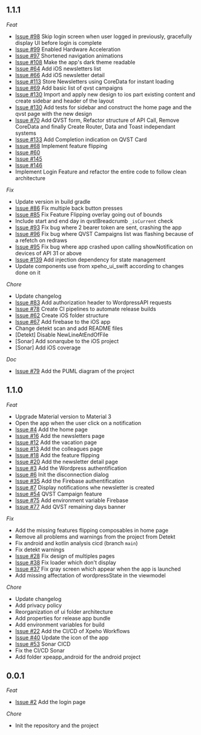 ## 1.1.1

_Feat_

- [Issue #98](https://github.com/XPEHO/XpeApp/issues/98) Skip login screen when user logged in previously, gracefully display UI before login is complete
- [Issue #99](https://github.com/XPEHO/XpeApp/issues/99) Enabled Hardware Acceleration
- [Issue #97](https://github.com/XPEHO/XpeApp/issues/97) Shortened navigation animations
- [Issue #108](https://github.com/XPEHO/XpeApp/issues/108) Make the app's dark theme readable
- [Issue #64](https://github.com/XPEHO/XpeApp/issues/64) Add iOS newsletters list
- [Issue #66](https://github.com/XPEHO/XpeApp/issues/66) Add iOS newsletter detail
- [Issue #113](https://github.com/XPEHO/XpeApp/issues/113) Store Newsletters using CoreData for instant loading
- [Issue #69](https://github.com/XPEHO/XpeApp/issues/69) Add basic list of qvst campaigns
- [Issue #130](https://github.com/XPEHO/XpeApp/issues/130) Import and apply new design to ios part existing content and create sidebar and header of the layout
- [Issue #130](https://github.com/XPEHO/XpeApp/issues/130) Add tests for sidebar and construct the home page and the qvst page with the new design
- [Issue #70](https://github.com/XPEHO/XpeApp/issues/70) Add QVST form, Refactor structure of API Call, Remove CoreData and finally Create Router, Data and Toast independant systems
- [Issue #133](https://github.com/XPEHO/XpeApp/issues/133) Add Completion indication on QVST Card
- [Issue #68](https://github.com/XPEHO/XpeApp/issues/68) Implement feature flipping
- [Issue #60](https://github.com/XPEHO/XpeApp/issues/60)
- [Issue #145](https://github.com/XPEHO/XpeApp/issues/145)
- [Issue #146](https://github.com/XPEHO/XpeApp/issues/146)
- Implement Login Feature and refactor the entire code to follow clean architecture

_Fix_

- Update version in build gradle
- [Issue #86](https://github.com/XPEHO/XpeApp/issues/86) Fix multiple back button presses
- [Issue #85](https://github.com/XPEHO/XpeApp/issues/85) Fix Feature Flipping overlay going out of bounds
- Include start and end day in qvstBreadcrumb `_isCurrent` check
- [Issue #93](https://github.com/XPEHO/XpeApp/issues/93) Fix bug where 2 bearer token are sent, crashing the app
- [Issue #96](https://github.com/XPEHO/XpeApp/issues/96) Fix bug where QVST Campaigns list was flashing because of a refetch on redraws
- [Issue #95](https://github.com/XPEHO/XpeApp/issues/95) Fix bug where app crashed upon calling showNotification on devices of API 31 or above
- [Issue #139](https://github.com/XPEHO/XpeApp/issues/139) Add injection dependency for state management
- Update components use from xpeho_ui_swift according to changes done on it

_Chore_

- Update changelog
- [Issue #83](https://github.com/XPEHO/XpeApp/issues/83) Add authorization header to WordpressAPI requests
- [Issue #78](https://github.com/XPEHO/XpeApp/issues/78) Create CI pipelines to automate release builds
- [Issue #62](https://github.com/XPEHO/XpeApp/issues/62) Create iOS folder structure
- [Issue #67](https://github.com/XPEHO/XpeApp/issues/67) Add firebase to the iOS app
- Change detekt scan and add README files
- [Detekt] Disable NewLineAtEndOfFile
- [Sonar] Add sonarqube to the iOS project
- [Sonar] Add iOS coverage

_Doc_

- [Issue #79](https://github.com/XPEHO/XpeApp/issues/79) Add the PUML diagram of the project

## 1.1.0

_Feat_

- Upgrade Material version to Material 3
- Open the app when the user click on a notification
- [Issue #4](https://github.com/XPEHO/XpeApp/issues/4) Add the home page
- [Issue #16](https://github.com/XPEHO/XpeApp/issues/16) Add the newsletters page
- [Issue #12](https://github.com/XPEHO/XpeApp/issues/12) Add the vacation page
- [Issue #13](https://github.com/XPEHO/XpeApp/issues/13) Add the colleagues page
- [Issue #18](https://github.com/XPEHO/XpeApp/issues/18) Add the feature flipping
- [Issue #20](https://github.com/XPEHO/XpeApp/issues/20) Add the newsletter detail page
- [Issue #3](https://github.com/XPEHO/XpeApp/issues/3) Add the Wordpress authentification
- [Issue #6](https://github.com/XPEHO/XpeApp/issues/6) Init the disconnection dialog
- [Issue #35](https://github.com/XPEHO/XpeApp/issues/35) Add the Firebase authentification
- [Issue #7](https://github.com/XPEHO/XpeApp/issues/7) Display notifications whe newsletter is created
- [Issue #54](https://github.com/XPEHO/XpeApp/issues/56) QVST Campaign feature
- [Issue #75](https://github.com/XPEHO/XpeApp/pull/75) Add environment variable Firebase
- [Issue #77](https://github.com/XPEHO/XpeApp/issues/77) Add QVST remaining days banner

_Fix_

- Add the missing features flipping composables in home page
- Remove all problems and warnings from the project from Detekt
- Fix android and kotlin analysis cicd (branch `main`)
- Fix detekt warnings
- [Issue #28](https://github.com/XPEHO/XpeApp/issues/28) Fix design of multiples pages
- [Issue #38](https://github.com/XPEHO/XpeApp/issues/38) Fix loader which don't display
- [Issue #37](https://github.com/XPEHO/XpeApp/issues/37) Fix gray screen which appear when the app is launched
- Add missing affectation of wordpressState in the viewmodel

_Chore_

- Update changelog
- Add privacy policy
- Reorganization of ui folder architecture
- Add properties for release app bundle
- Add environment variables for build
- [Issue #22](https://github.com/XPEHO/XpeApp/issues/22) Add the CI/CD of Xpeho Workflows
- [Issue #40](https://github.com/XPEHO/XpeApp/issues/40) Update the icon of the app
- [Issue #53](https://github.com/XPEHO/XpeApp/issues/53) Sonar CICD
- Fix the CI/CD Sonar
- Add folder xpeapp_android for the android project

## 0.0.1

_Feat_

- [Issue #2](https://github.com/XPEHO/XpeApp/issues/2) Add the login page

_Chore_

- Init the repository and the project
